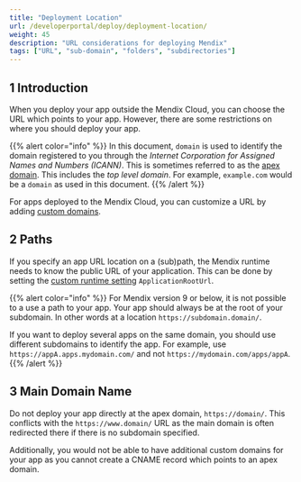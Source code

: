 ```yaml
---
title: "Deployment Location"
url: /developerportal/deploy/deployment-location/
weight: 45
description: "URL considerations for deploying Mendix"
tags: ["URL", "sub-domain", "folders", "subdirectories"]
---
```


## 1 Introduction

When you deploy your app outside the Mendix Cloud, you can choose the URL which points to your app. However, there are some restrictions on where you should deploy your app.

{{% alert color="info" %}}
In this document, `domain` is used to identify the domain registered to you through the *Internet Corporation for Assigned Names and Numbers (ICANN)*. This is sometimes referred to as the [apex domain](https://docs.github.com/en/pages/configuring-a-custom-domain-for-your-github-pages-site/about-custom-domains-and-github-pages#using-an-apex-domain-for-your-github-pages-site). This includes the *top level domain*. For example, `example.com` would be a `domain` as used in this document.
{{% /alert %}}

For apps deployed to the Mendix Cloud, you can customize a URL by adding [custom domains](/developerportal/deploy/custom-domains/).

## 2 Paths

If you specify an app URL location on a (sub)path, the Mendix runtime needs to know the public URL of your application. This can be done by setting the [custom runtime setting](/refguide/custom-settings/#applicationrooturl) `ApplicationRootUrl`. 

{{% alert color="info" %}}
For Mendix version 9 or below, it is not possible to a use a path to your app. Your app should always be at the root of your subdomain. In other words at a location `https://subdomain.domain/`.

If you want to deploy several apps on the same domain, you should use different subdomains to identify the app. For example, use `https://appA.apps.mydomain.com/` and not `https://mydomain.com/apps/appA`.
{{% /alert %}}

## 3 Main Domain Name

Do not deploy your app directly at the apex domain, `https://domain/`. This conflicts with the `https://www.domain/` URL as the main domain is often redirected there if there is no subdomain specified.

Additionally, you would not be able to have additional custom domains for your app as you cannot create a CNAME record which points to an apex domain.
